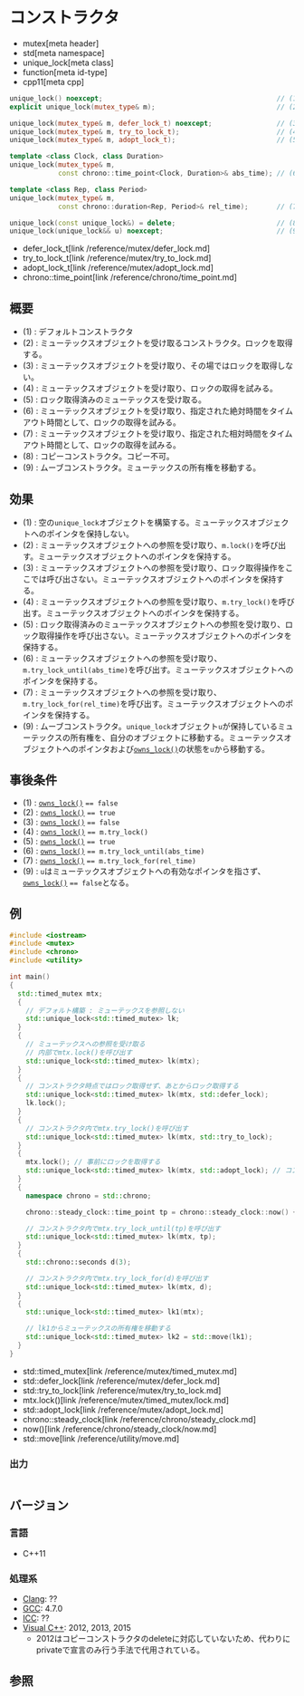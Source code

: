 # コンストラクタ
* mutex[meta header]
* std[meta namespace]
* unique_lock[meta class]
* function[meta id-type]
* cpp11[meta cpp]

```cpp
unique_lock() noexcept;                                           // (1)
explicit unique_lock(mutex_type& m);                              // (2)

unique_lock(mutex_type& m, defer_lock_t) noexcept;                // (3)
unique_lock(mutex_type& m, try_to_lock_t);                        // (4)
unique_lock(mutex_type& m, adopt_lock_t);                         // (5)

template <class Clock, class Duration>
unique_lock(mutex_type& m,
            const chrono::time_point<Clock, Duration>& abs_time); // (6)

template <class Rep, class Period>
unique_lock(mutex_type& m,
            const chrono::duration<Rep, Period>& rel_time);       // (7)

unique_lock(const unique_lock&) = delete;                         // (8)
unique_lock(unique_lock&& u) noexcept;                            // (9)
```
* defer_lock_t[link /reference/mutex/defer_lock.md]
* try_to_lock_t[link /reference/mutex/try_to_lock.md]
* adopt_lock_t[link /reference/mutex/adopt_lock.md]
* chrono::time_point[link /reference/chrono/time_point.md]


## 概要
- (1) : デフォルトコンストラクタ
- (2) : ミューテックスオブジェクトを受け取るコンストラクタ。ロックを取得する。
- (3) : ミューテックスオブジェクトを受け取り、その場ではロックを取得しない。
- (4) : ミューテックスオブジェクトを受け取り、ロックの取得を試みる。
- (5) : ロック取得済みのミューテックスを受け取る。
- (6) : ミューテックスオブジェクトを受け取り、指定された絶対時間をタイムアウト時間として、ロックの取得を試みる。
- (7) : ミューテックスオブジェクトを受け取り、指定された相対時間をタイムアウト時間として、ロックの取得を試みる。
- (8) : コピーコンストラクタ。コピー不可。
- (9) : ムーブコンストラクタ。ミューテックスの所有権を移動する。


## 効果
- (1) : 空の`unique_lock`オブジェクトを構築する。ミューテックスオブジェクトへのポインタを保持しない。
- (2) : ミューテックスオブジェクトへの参照を受け取り、`m.lock()`を呼び出す。ミューテックスオブジェクトへのポインタを保持する。
- (3) : ミューテックスオブジェクトへの参照を受け取り、ロック取得操作をここでは呼び出さない。ミューテックスオブジェクトへのポインタを保持する。
- (4) : ミューテックスオブジェクトへの参照を受け取り、`m.try_lock()`を呼び出す。ミューテックスオブジェクトへのポインタを保持する。
- (5) : ロック取得済みのミューテックスオブジェクトへの参照を受け取り、ロック取得操作を呼び出さない。ミューテックスオブジェクトへのポインタを保持する。
- (6) : ミューテックスオブジェクトへの参照を受け取り、`m.try_lock_until(abs_time)`を呼び出す。ミューテックスオブジェクトへのポインタを保持する。
- (7) : ミューテックスオブジェクトへの参照を受け取り、`m.try_lock_for(rel_time)`を呼び出す。ミューテックスオブジェクトへのポインタを保持する。
- (9) : ムーブコンストラクタ。`unique_lock`オブジェクト`u`が保持しているミューテックスの所有権を、自分のオブジェクトに移動する。ミューテックスオブジェクトへのポインタおよび[`owns_lock()`](owns_lock.md)の状態を`u`から移動する。


## 事後条件
- (1) : [`owns_lock()`](owns_lock.md) `== false`
- (2) : [`owns_lock()`](owns_lock.md) `== true`
- (3) : [`owns_lock()`](owns_lock.md) `== false`
- (4) : [`owns_lock()`](owns_lock.md) `== m.try_lock()`
- (5) : [`owns_lock()`](owns_lock.md) `== true`
- (6) : [`owns_lock()`](owns_lock.md) `== m.try_lock_until(abs_time)`
- (7) : [`owns_lock()`](owns_lock.md) `== m.try_lock_for(rel_time)`
- (9) : `u`はミューテックスオブジェクトへの有効なポインタを指さず、[`owns_lock()`](owns_lock.md) `== false`となる。


## 例
```cpp example
#include <iostream>
#include <mutex>
#include <chrono>
#include <utility>

int main()
{
  std::timed_mutex mtx;
  {
    // デフォルト構築 : ミューテックスを参照しない
    std::unique_lock<std::timed_mutex> lk;
  }
  {
    // ミューテックスへの参照を受け取る
    // 内部でmtx.lock()を呼び出す
    std::unique_lock<std::timed_mutex> lk(mtx);
  }
  {
    // コンストラクタ時点ではロック取得せず、あとからロック取得する
    std::unique_lock<std::timed_mutex> lk(mtx, std::defer_lock);
    lk.lock();
  }
  {
    // コンストラクタ内でmtx.try_lock()を呼び出す
    std::unique_lock<std::timed_mutex> lk(mtx, std::try_to_lock);
  }
  {
    mtx.lock(); // 事前にロックを取得する
    std::unique_lock<std::timed_mutex> lk(mtx, std::adopt_lock); // コンストラクタではロック取得しない
  }
  {
    namespace chrono = std::chrono;

    chrono::steady_clock::time_point tp = chrono::steady_clock::now() + chrono::seconds(3);

    // コンストラクタ内でmtx.try_lock_until(tp)を呼び出す
    std::unique_lock<std::timed_mutex> lk(mtx, tp);
  }
  {
    std::chrono::seconds d(3);

    // コンストラクタ内でmtx.try_lock_for(d)を呼び出す
    std::unique_lock<std::timed_mutex> lk(mtx, d);
  }
  {
    std::unique_lock<std::timed_mutex> lk1(mtx);

    // lk1からミューテックスの所有権を移動する
    std::unique_lock<std::timed_mutex> lk2 = std::move(lk1);
  }
}
```
* std::timed_mutex[link /reference/mutex/timed_mutex.md]
* std::defer_lock[link /reference/mutex/defer_lock.md]
* std::try_to_lock[link /reference/mutex/try_to_lock.md]
* mtx.lock()[link /reference/mutex/timed_mutex/lock.md]
* std::adopt_lock[link /reference/mutex/adopt_lock.md]
* chrono::steady_clock[link /reference/chrono/steady_clock.md]
* now()[link /reference/chrono/steady_clock/now.md]
* std::move[link /reference/utility/move.md]

### 出力
```
```

## バージョン
### 言語
- C++11

### 処理系
- [Clang](/implementation.md#clang): ??
- [GCC](/implementation.md#gcc): 4.7.0
- [ICC](/implementation.md#icc): ??
- [Visual C++](/implementation.md#visual_cpp): 2012, 2013, 2015
    - 2012はコピーコンストラクタのdeleteに対応していないため、代わりにprivateで宣言のみ行う手法で代用されている。

## 参照


